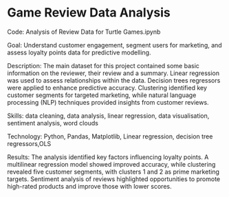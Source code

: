 # Game Review Data Analysis
Code: Analysis of Review Data for Turtle Games.ipynb

Goal: Understand customer engagement, segment users for marketing, and assess loyalty points data for predictive modelling.

Description: The main dataset for this project contained some basic information on the reviewer, their review and a summary. Linear regression was used to assess relationships within the data. Decision trees regressors were applied to enhance predictive accuracy. Clustering identified key customer segments for targeted marketing, while natural language processing (NLP) techniques provided insights from customer reviews. 

Skills: data cleaning, data analysis, linear regression, data visualisation, sentiment analysis, word clouds

Technology: Python, Pandas, Matplotlib, Linear regression, decision tree regressors,OLS

Results: The analysis identified key factors influencing loyalty points. A multilinear regression model showed improved accuracy, while clustering revealed five customer segments, with clusters 1 and 2 as prime marketing targets. Sentiment analysis of reviews highlighted opportunities to promote high-rated products and improve those with lower scores.
